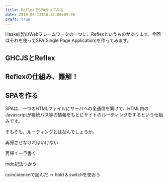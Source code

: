 ```yaml
---
title: ReflexでSPA作ってみる
date: 2018-06-13T16:47:00+09:00
draft: true
---
```


Haskell製のWebフレームワークの一つに、Reflexというものがあります。今回はそれを使ってSPA(Single Page Application)を作ってみます。

## GHCJSとReflex

## Reflexの仕組み、難解！

## SPAを作る

SPAは、一つのHTMLファイルにサーバへの全通信を繋げて、HTML内のJavascriptが接続パス等の情報をもとにサイトのルーティングをするという仕組みです。

そもそも、ルーティングとはなんでしょうか。

再帰させなければいけない

再帰で一旦書く

mdo記法つかう

coincidenceで詰んだ -> hold & switchを使おう